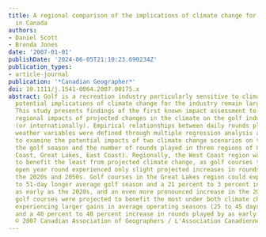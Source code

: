 ```yaml
---
title: A regional comparison of the implications of climate change for the golf industry
  in Canada
authors:
- Daniel Scott
- Brenda Jones
date: '2007-01-01'
publishDate: '2024-06-05T21:10:23.690234Z'
publication_types:
- article-journal
publication: '*Canadian Geographer*'
doi: 10.1111/j.1541-0064.2007.00175.x
abstract: Golf is a recreation industry particularly sensitive to climate, yet the
  potential implications of climate change for the industry remain largely unexamined.
  This study presents findings of the first known impact assessment to compare the
  regional impacts of projected changes in the climate on the golf industry in Canada
  (or internationally). Empirical relationships between daily rounds played and four
  weather variables were defined through multiple regression analysis and then used
  to examine the potential impacts of two climate change scenarios on the length of
  the golf season and the number of rounds played in three regions of Canada (West
  Coast, Great Lakes, East Coast). Regionally, the West Coast region was projected
  to benefit the least from projected climate change, as golf courses that are currently
  open year round experienced only slight projected increases in rounds played in
  the 2020s and 2050s. Golf courses in the Great Lakes region could experience a 10-
  to 51-day longer average golf season and a 21 percent to 3 percent increase in rounds
  as early as the 2020s, and an even more pronounced increase in the 2050s. East Coast
  golf courses were projected to benefit the most under both climate change scenarios,
  experiencing larger gains in average operating seasons (25 to 45 days in the 2020s)
  and a 40 percent to 48 percent increase in rounds played by as early as the 2020s.
  © 2007 Canadian Association of Geographers / L'Association Canadienne des Géographes.
---
```

